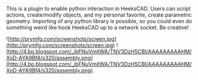 This is a plugin to enable python interaction in HeeksCAD. Users can script actions, create/modify objects, and my personal favorite, create parametric geometry. Importing of any python library is possible, so you could even do something weird like hook HeeksCAD up to a network socket. Be creative!

![http://prymfg.com/screenshots/screen.jpg](http://prymfg.com/screenshots/screen.jpg)
![http://4.bp.blogspot.com/_ibFNuVmitWA/TNV3DzH5CBI/AAAAAAAAAHM/XoD-AYA9Bf4/s320/assembly.png](http://4.bp.blogspot.com/_ibFNuVmitWA/TNV3DzH5CBI/AAAAAAAAAHM/XoD-AYA9Bf4/s320/assembly.png)
